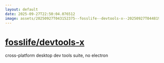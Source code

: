 ```yaml
---
layout: default
date: 2025-09-27T22:50:04.076512
image: assets/20250927T043152375--fosslife--devtools-x--20250927T044819380--cropped.png
---
```


# [fosslife/devtools-x](https://github.com/fosslife/devtools-x)

cross-platform desktop dev tools suite, no electron
